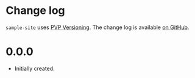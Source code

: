 # Change log

`sample-site` uses [PVP Versioning][1].
The change log is available [on GitHub][2].

0.0.0
=====

* Initially created.

[1]: https://pvp.haskell.org
[2]: https://github.com/qnikst/sample-site/releases
